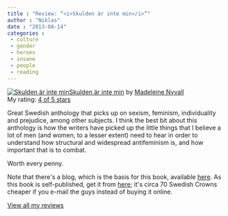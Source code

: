 ```yaml
---
title : "Review: ”<i>Skulden är inte min</i>”"
author : "Niklas"
date : "2013-08-14"
categories : 
 - culture
 - gender
 - heroes
 - insane
 - people
 - reading
---
```


[![Skulden är inte min](http://d202m5krfqbpi5.cloudfront.net/books/1375678567m/18284296.jpg)](http://www.goodreads.com/book/show/18284296-skulden-r-inte-min)[Skulden är inte min](http://www.goodreads.com/book/show/18284296-skulden-r-inte-min) by [Madeleine Nyvall](http://www.goodreads.com/author/show/7205599.Madeleine_Nyvall)  
My rating: [4 of 5 stars](http://www.goodreads.com/review/show/686307358)  
  
Great Swedish anthology that picks up on sexism, feminism, individuality and prejudice, among other subjects. I think the best bit about this anthology is how the writers have picked up the little things that I believe a lot of men (and women, to a lesser extent) need to hear in order to understand how structural and widespread antifeminism is, and how important that is to combat.  
  
Worth every penny.

Note that there's a blog, which is the basis for this book, available [here](http://skulden.wordpress.com). As this book is self-published, get it from [here](http://skulden.wordpress.com/boken); it's circa 70 Swedish Crowns cheaper if you e-mail the guys instead of buying it online.  
  
[View all my reviews](http://www.goodreads.com/review/list/2106358-niklas-pivic)
